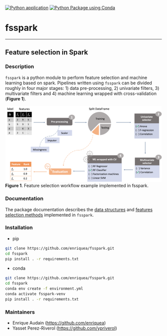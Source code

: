 [![Python application](https://github.com/enriquea/fsspark/actions/workflows/python-app.yml/badge.svg?branch=main)](https://github.com/enriquea/fsspark/actions/workflows/python-app.yml)
[![Python Package using Conda](https://github.com/enriquea/fsspark/actions/workflows/python-package-conda.yml/badge.svg?branch=main)](https://github.com/enriquea/fsspark/actions/workflows/python-package-conda.yml)

# fsspark

---

## Feature selection in Spark

### Description

`fsspark` is a python module to perform feature selection and machine learning based on spark.
Pipelines written using `fsspark` can be divided roughly in four major stages: 1) data pre-processing, 2) univariate 
filters, 3) multivariate filters and 4) machine learning wrapped with cross-validation (**Figure 1**).

![Feature Selection flowchart](images/fs_workflow.png)
**Figure 1**. Feature selection workflow example implemented in fsspark.

### Documentation

The package documentation describes the [data structures](docs/README.data.md) and 
[features selection methods](docs/README.methods.md) implemented in `fsspark`.

### Installation

- pip
```bash
git clone https://github.com/enriquea/fsspark.git
cd fsspark
pip install . -r requirements.txt
```

- conda
```bash
git clone https://github.com/enriquea/fsspark.git
cd fsspark
conda env create -f environment.yml
conda activate fsspark-venv
pip install . -r requirements.txt
```

### Maintainers
- Enrique Audain (https://github.com/enriquea)
- Yasset Perez-Riverol (https://github.com/ypriverol)

